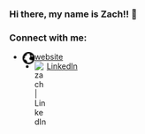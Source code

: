 ### Hi there, my name is Zach!! 👋


### Connect with me:
 - [<img align="left" alt="zachjbrowning.com" width="22px" src="https://raw.githubusercontent.com/iconic/open-iconic/master/svg/globe.svg" /> website][website] 
 - [<img align="left" alt="zach | LinkedIn" width="22px" src="https://cdn.jsdelivr.net/npm/simple-icons@v3/icons/linkedin.svg" /> LinkedIn][linkedin] 

<br/>

<!-- <img align="left" alt="codeSTACKr's Github Stats" src="https://github-readme-stats.codestackr.vercel.app/api?username=zachjbrowning&show_icons=true&hide_border=true" /> -->

[website]: https://zachjbrowning.tech
[linkedin]: https://www.linkedin.com/in/zachary-browning-2b7a01193/

